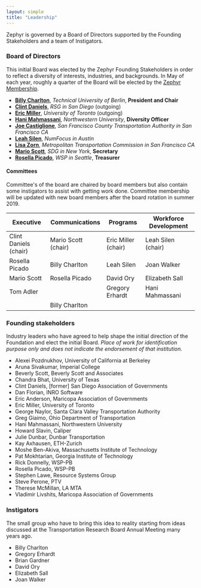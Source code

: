 ```yaml
---
layout: simple
title: "Leadership"
---
```


Zephyr is governed by a Board of Directors supported by the Founding Stakeholders and a team of Instigators.  

### <i class="fa fa-institution" style="color:#{{ site.highlight-color }}" aria-hidden="true"></i> Board of Directors
This initial Board was elected by the Zephyr Founding Stakeholders in order to reflect a diversity of interests, industries, and backgrounds. In May of each year, roughly a quarter of the Board will be elected by the [Zephyr Membership](/members).  

 * **[Billy Charlton](https://github.com/billyc)**, *Technical University of Berlin*, **President and Chair**    
 * **[Clint Daniels](https://www.linkedin.com/in/clintdaniels/)**, *RSG in San Diego* (outgoing)     
 * **[Eric Miller](http://civil.engineering.utoronto.ca/staff/professors/eric-miller/)**, *University of Toronto* (outgoing) 
 * **[Hani Mahmassani](https://www.linkedin.com/in/mahmassani/)**, *Northwestern University*, **Diversity Officer**  
 * **[Joe Castiglione](https://www.linkedin.com/in/joe-castiglione-7873aa11/)**, *San Francisco County Transportation Authority in San Francisco CA*  
 * **[Leah Silen](https://www.linkedin.com/in/leah-silen-95733840/)**, *NumFocus in Austin*  
 * **[Lisa Zorn](https://www.linkedin.com/in/lisazorn/)**, *Metropolitan Transportation Commission in San Francisco CA*  
 * **[Mario Scott](https://www.linkedin.com/in/mario-scott-38822917/)**, *SDG in New York*, **Secretary**  
 * **[Rosella Picado](https://www.linkedin.com/in/rosella-picado-265507)**, *WSP in Seattle*, **Treasurer**  
 

#### Committees
Committee's of the board are chaired by board members but also contain some instigators to assist with getting work done.  Committee membership will be updated with new board members after the board rotation in summer 2019.

**Executive** | **Communications** | **Programs** | **Workforce Development**
--- | --- | --- | ---
Clint Daniels (chair) | Mario Scott (chair) | Eric Miller (chair) | Leah Silen (chair)  
Rosella Picado     | Billy Charlton | Leah Silen | Joan Walker  
Mario Scott | Rosella Picado     | David Ory | Elizabeth Sall  
Tom Adler |  | Gregory Erhardt     | Hani Mahmassani  
 |  | Billy Charlton |   

### <i class="fa fa-users" style="color:#{{ site.highlight-color }}" aria-hidden="true"></i> Founding stakeholders

Industry leaders who have agreed to help shape the initial direction of the Foundation and elect the initial Board.
*Place of work for identification purpose only and does not indicate the endorsement of that institution.*
 * Alexei Pozdnukhov, University of California at Berkeley
 * Aruna Sivakumar, Imperial College
 * Beverly Scott, Beverly Scott and Associates
 * Chandra Bhat, University of Texas
 * Clint Daniels, [former] San Diego Association of Governments
 * Dan Florian, INRO Software
 * Eric Anderson, Maricopa Association of Governments
 * Eric Miller, University of Toronto
 * George Naylor, Santa Clara Valley Transportation Authority
 * Greg Giaimo, Ohio Department of Transportation
 * Hani Mahmassani, Northwestern University
 * Howard Slavin, Caliper
 * Julie Dunbar, Dunbar Transportation
 * Kay Axhausen, ETH-Zurich
 * Moshe Ben-Akiva, Massachusetts Institute of Technology
 * Pat Mokhtarian, Georgia Institute of Technology
 * Rick Donnelly, WSP-PB
 * Rosella Picado, WSP-PB
 * Stephen Lawe, Resource Systems Group
 * Steve Perone, PTV
 * Therese McMillan, LA MTA
 * Vladimir Livshits, Maricopa Association of Governments

### <i class="fa fa-rocket" style="color:#{{ site.highlight-color }}" aria-hidden="true"></i> Instigators

The small group who have to bring this idea to reality starting from ideas discussed at the Transportation Research Board Annual Meeting many years ago.

 * Billy Charlton
 * Gregory Erhardt
 * Brian Gardner
 * David Ory
 * Elizabeth Sall
 * Joan Walker
